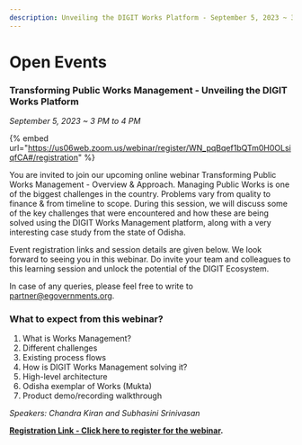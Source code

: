 ```yaml
---
description: Unveiling the DIGIT Works Platform - September 5, 2023 ~ 3 PM to 4 PM
---
```


# Open Events

### Transforming Public Works Management - Unveiling the DIGIT Works Platform

_September 5, 2023 \~ 3 PM to 4 PM_&#x20;

{% embed url="https://us06web.zoom.us/webinar/register/WN_pqBqef1bQTm0H0OLsiqfCA#/registration" %}

You are invited to join our upcoming online webinar Transforming Public Works Management - Overview & Approach. Managing Public Works is one of the biggest challenges in the country. Problems vary from quality to finance & from timeline to scope. During this session, we will discuss some of the key challenges that were encountered and how these are being solved using the DIGIT Works Management platform, along with a very interesting case study from the state of Odisha.&#x20;

Event registration links and session details are given below. We look forward to seeing you in this webinar. Do invite your team and colleagues to this learning session and unlock the potential of the DIGIT Ecosystem.

In case of any queries, please feel free to write to [partner@egovernments.org](mailto:partner@egovernments.org).                                                                                                                                                                                                                                                                         &#x20;

### What to expect from this webinar?

1. What is Works Management?
2. Different challenges
3. Existing process flows
4. How is DIGIT Works Management solving it?
5. High-level architecture
6. Odisha exemplar of Works (Mukta)
7. Product demo/recording walkthrough

_Speakers: Chandra Kiran and Subhasini Srinivasan_

[**Registration Link - Click here to register for the webinar**](https://us06web.zoom.us/webinar/register/WN\_pqBqef1bQTm0H0OLsiqfCA)**.**

